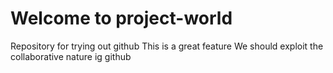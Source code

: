 # Welcome to project-world
Repository for trying out github
This is a great feature
We should exploit the collaborative nature ig github
